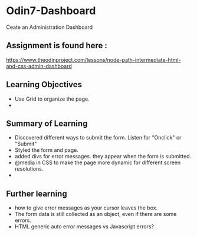 # Odin7-Dashboard
Ceate an Administration Dashboard
## Assignment is found here : 
https://www.theodinproject.com/lessons/node-path-intermediate-html-and-css-admin-dashboard

## Learning Objectives
* Use Grid to organize the page.
* 


## Summary of Learning
* Discovered different ways to submit the form.  Listen for "Onclick" or "Submit"
* Styled the form and page.
* added divs for error messages.  they appear when the form is submitted.
* @media in CSS to make the page more dynamic for different screen resolutions.
* 


## Further learning
* how to give error messages as your cursor leaves the box. 
* The form data is still collected as an object, even if there are some errors. 
* HTML generic auto error messages vs Javascript errors?   